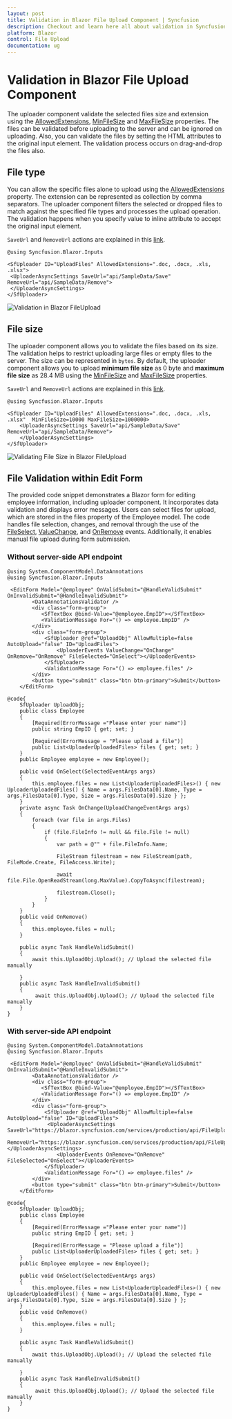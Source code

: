```yaml
---
layout: post
title: Validation in Blazor File Upload Component | Syncfusion
description: Checkout and learn here all about validation in Syncfusion Blazor File Upload component, its elements and more.
platform: Blazor
control: File Upload
documentation: ug
---
```


# Validation in Blazor File Upload Component

The uploader component validate the selected files size and extension using the [AllowedExtensions](https://help.syncfusion.com/cr/blazor/Syncfusion.Blazor.Inputs.SfUploader.html#Syncfusion_Blazor_Inputs_SfUploader_AllowedExtensions), [MinFileSize](https://help.syncfusion.com/cr/blazor/Syncfusion.Blazor.Inputs.SfUploader.html#Syncfusion_Blazor_Inputs_SfUploader_MinFileSize) and [MaxFileSize](https://help.syncfusion.com/cr/blazor/Syncfusion.Blazor.Inputs.SfUploader.html#Syncfusion_Blazor_Inputs_SfUploader_MaxFileSize) properties. The files can be validated before uploading to the server and can be ignored on uploading. Also, you can validate the files by setting the HTML attributes to the original input element. The validation process occurs on drag-and-drop the files also.

## File type

You can allow the specific files alone to upload using the [AllowedExtensions](https://help.syncfusion.com/cr/blazor/Syncfusion.Blazor.Inputs.SfUploader.html#Syncfusion_Blazor_Inputs_SfUploader_AllowedExtensions) property. The extension can be represented as collection by comma separators. The uploader component filters the selected or dropped files to match against the specified file types and processes the upload operation. The validation happens when you specify value to inline attribute to accept the original input element.

`SaveUrl` and `RemoveUrl` actions are explained in this [link](./chunk-upload#save-and-remove-action-for-blazor-aspnet-core-hosted-application).

```cshtml
@using Syncfusion.Blazor.Inputs

<SfUploader ID="UploadFiles" AllowedExtensions=".doc, .docx, .xls, .xlsx">
 <UploaderAsyncSettings SaveUrl="api/SampleData/Save" RemoveUrl="api/SampleData/Remove">
 </UploaderAsyncSettings>
</SfUploader>
```


![Validation in Blazor FileUpload](./images/blazor-fileupload-validation.png)

## File size

The uploader component allows you to validate the files based on its size. The validation helps to restrict uploading large files or empty files to the server. The size can be represented in `bytes`. By default, the uploader component allows you to upload **minimum file size** as 0 byte and **maximum file size** as 28.4 MB using the [MinFileSize](https://help.syncfusion.com/cr/blazor/Syncfusion.Blazor.Inputs.SfUploader.html#Syncfusion_Blazor_Inputs_SfUploader_MinFileSize) and [MaxFileSize](https://help.syncfusion.com/cr/blazor/Syncfusion.Blazor.Inputs.SfUploader.html#Syncfusion_Blazor_Inputs_SfUploader_MaxFileSize) properties.

`SaveUrl` and `RemoveUrl` actions are explained in this [link](./chunk-upload#save-and-remove-action-for-blazor-aspnet-core-hosted-application).

```cshtml
@using Syncfusion.Blazor.Inputs

<SfUploader ID="UploadFiles" AllowedExtensions=".doc, .docx, .xls, .xlsx"  MinFileSize=10000 MaxFileSize=1000000>
    <UploaderAsyncSettings SaveUrl="api/SampleData/Save" RemoveUrl="api/SampleData/Remove">
    </UploaderAsyncSettings>
</SfUploader>
```


![Validating File Size in Blazor FileUpload](./images/blazor-fileupload-size-validation.png)

## File Validation within Edit Form

The provided code snippet demonstrates a Blazor form for editing employee information, including uploader component. It incorporates data validation and displays error messages. Users can select files for upload, which are stored in the files property of the Employee model. The code handles file selection, changes, and removal through the use of the [FileSelect](https://help.syncfusion.com/cr/blazor/Syncfusion.Blazor.Inputs.UploaderEvents.html#Syncfusion_Blazor_Inputs_UploaderEvents_FileSelected), [ValueChange](https://help.syncfusion.com/cr/blazor/Syncfusion.Blazor.Inputs.UploaderEvents.html#Syncfusion_Blazor_Inputs_UploaderEvents_ValueChange), and [OnRemove](https://help.syncfusion.com/cr/blazor/Syncfusion.Blazor.Inputs.UploaderEvents.html#Syncfusion_Blazor_Inputs_UploaderEvents_OnRemove) events. Additionally, it enables manual file upload during form submission.

### Without server-side API endpoint

```cshtml
@using System.ComponentModel.DataAnnotations
@using Syncfusion.Blazor.Inputs

 <EditForm Model="@employee" OnValidSubmit="@HandleValidSubmit" OnInvalidSubmit="@HandleInvalidSubmit">  
        <DataAnnotationsValidator />  
        <div class="form-group">  
           <SfTextBox @bind-Value="@employee.EmpID"></SfTextBox>  
           <ValidationMessage For="() => employee.EmpID" /> 
        </div>  
        <div class="form-group">  
            <SfUploader @ref="UploadObj" AllowMultiple=false AutoUpload="false" ID="UploadFiles">  
                <UploaderEvents ValueChange="OnChange" OnRemove="OnRemove" FileSelected="OnSelect"></UploaderEvents>  
            </SfUploader>  
            <ValidationMessage For="() => employee.files" /> 
        </div>  
        <button type="submit" class="btn btn-primary">Submit</button>  
    </EditForm>  
  
@code{
    SfUploader UploadObj;  
    public class Employee 
    { 
        [Required(ErrorMessage ="Please enter your name")] 
        public string EmpID { get; set; } 

        [Required(ErrorMessage = "Please upload a file")] 
        public List<UploaderUploadedFiles> files { get; set; } 
    } 
    public Employee employee = new Employee();  

    public void OnSelect(SelectedEventArgs args) 
    {   
        this.employee.files = new List<UploaderUploadedFiles>() { new UploaderUploadedFiles() { Name = args.FilesData[0].Name, Type = args.FilesData[0].Type, Size = args.FilesData[0].Size } }; 
    } 
    private async Task OnChange(UploadChangeEventArgs args)  
    {  
        foreach (var file in args.Files)  
        {
            if (file.FileInfo != null && file.File != null)
            {
                var path = @"" + file.FileInfo.Name;

                FileStream filestream = new FileStream(path, FileMode.Create, FileAccess.Write);

                await file.File.OpenReadStream(long.MaxValue).CopyToAsync(filestream);

                filestream.Close();
            }
        }  
    }  
    public void OnRemove() 
    { 
        this.employee.files = null; 
    } 
 
    public async Task HandleValidSubmit()  
    {  
        await this.UploadObj.Upload(); // Upload the selected file manually  
 
    }   
    public async Task HandleInvalidSubmit() 
    { 
         await this.UploadObj.Upload(); // Upload the selected file manually  
    }  
} 
```

### With server-side API endpoint

```cshtml
@using System.ComponentModel.DataAnnotations
@using Syncfusion.Blazor.Inputs

 <EditForm Model="@employee" OnValidSubmit="@HandleValidSubmit" OnInvalidSubmit="@HandleInvalidSubmit">  
        <DataAnnotationsValidator />  
        <div class="form-group">  
           <SfTextBox @bind-Value="@employee.EmpID"></SfTextBox>  
           <ValidationMessage For="() => employee.EmpID" /> 
        </div>  
        <div class="form-group">  
            <SfUploader @ref="UploadObj" AllowMultiple=false AutoUpload="false" ID="UploadFiles"> 
             <UploaderAsyncSettings SaveUrl="https://blazor.syncfusion.com/services/production/api/FileUploader/Save"
                           RemoveUrl="https://blazor.syncfusion.com/services/production/api/FileUploader/Remove"></UploaderAsyncSettings> 
                <UploaderEvents OnRemove="OnRemove" FileSelected="OnSelect"></UploaderEvents>  
            </SfUploader>  
            <ValidationMessage For="() => employee.files" /> 
        </div>  
        <button type="submit" class="btn btn-primary">Submit</button>  
    </EditForm>  
  
@code{
    SfUploader UploadObj;  
    public class Employee 
    { 
        [Required(ErrorMessage ="Please enter your name")] 
        public string EmpID { get; set; } 

        [Required(ErrorMessage = "Please upload a file")] 
        public List<UploaderUploadedFiles> files { get; set; } 
    } 
    public Employee employee = new Employee();  

    public void OnSelect(SelectedEventArgs args) 
    {   
        this.employee.files = new List<UploaderUploadedFiles>() { new UploaderUploadedFiles() { Name = args.FilesData[0].Name, Type = args.FilesData[0].Type, Size = args.FilesData[0].Size } }; 
    }
    public void OnRemove() 
    { 
        this.employee.files = null; 
    } 
 
    public async Task HandleValidSubmit()  
    {  
        await this.UploadObj.Upload(); // Upload the selected file manually  
 
    }   
    public async Task HandleInvalidSubmit() 
    { 
         await this.UploadObj.Upload(); // Upload the selected file manually  
    }  
} 
```